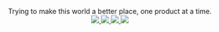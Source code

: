 <p align="center">
Trying to make this world a better place, one product at a time.
</a>

<br/>

<a href="https://drive.google.com/file/d/1Q8MuOgbZrvAqOHb4kvbD4nNkZutSUiym/view?usp=sharing">
    <img src="https://img.shields.io/badge/PDF-Resume-black?style=flat-square&logo=googledrive">
</a>
<a href="https://www.linkedin.com/in/abhisekkjha/">
    <img src="https://img.shields.io/badge/-Linkedin-blue?style=flat-square&logo=linkedin">
</a>
<a href="mailto:emailabhisekjha@gmail.com">
    <img src="https://img.shields.io/badge/-Email-red?style=flat-square&logo=gmail&logoColor=white">
</a>
 </a>
  <a href="https://orcid.org/0009-0009-6110-3031">
    <img src="https://img.shields.io/badge/ORCID-ID-green?style=flat-square&logo=orcid">
  </a>
<br/>
